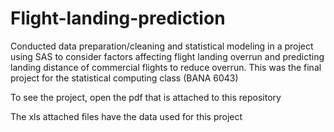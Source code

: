# Flight-landing-prediction
Conducted data preparation/cleaning and statistical modeling in a project using SAS to consider factors affecting flight landing overrun and predicting landing distance of commercial flights to reduce overrun. This was the final project for the statistical computing class (BANA 6043)

To see the project, open the pdf that is attached to this repository

The xls attached files have the data used for this project
